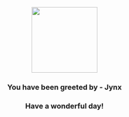 <p align="center">
    <img src="https://raw.githubusercontent.com/PokeAPI/sprites/master/sprites/pokemon/124.png" width="150" height="150">
</p>
<h3 align="center">You have been greeted by - <b>Jynx</b></h3>
<h3 align="center">Have a wonderful day!</h3>

